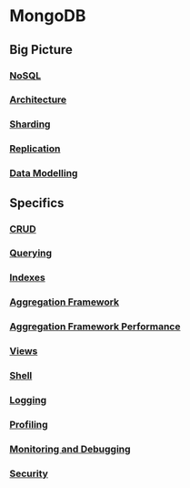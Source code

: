 # MongoDB

## Big Picture

### [NoSQL](NoSQL.md)

### [Architecture](Architecture.md)

### [Sharding](Sharding.md)

### [Replication](Replication.md)

### [Data Modelling](DataModelling.md)

## Specifics

### [CRUD](CRUD.md)

### [Querying](Querying.md)

### [Indexes](Indexes.md)

### [Aggregation Framework](AggregationFramework.md)

### [Aggregation Framework Performance](AggregationFrameworkPerformance.md)

### [Views](Views.md)

### [Shell](Shell.md)

### [Logging](Logging.md)

### [Profiling](Profiling.md)

### [Monitoring and Debugging](MonitoringAndDebugging.md)

### [Security](Security.md)
